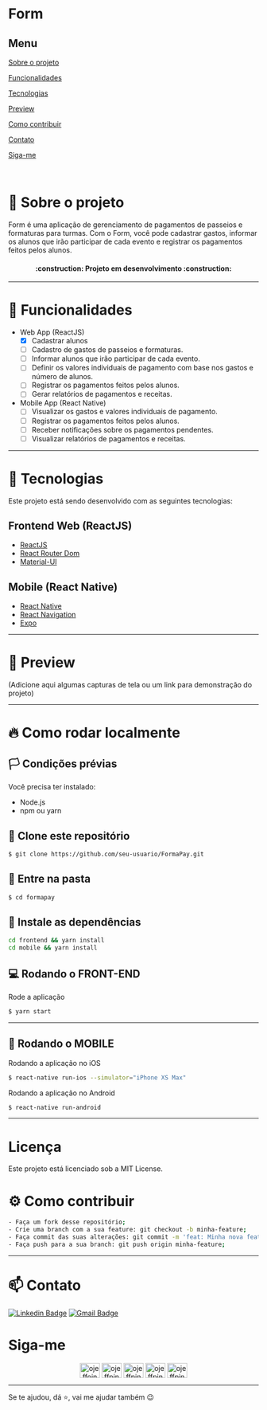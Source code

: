 # Form

## Menu

[Sobre o projeto](#book-sobre-o-projeto)

[Funcionalidades](#pencil-funcionalidades)

[Tecnologias](#rocket-tecnologias)

[Preview](#eyes-preview)

[Como contribuir](#gear-como-contribuir)

[Contato](#mailbox-contato)

[Siga-me](#siga-me)

<br>

# :book: Sobre o projeto
Form é uma aplicação de gerenciamento de pagamentos de passeios e formaturas para turmas. Com o Form, você pode cadastrar gastos, informar os alunos que irão participar de cada evento e registrar os pagamentos feitos pelos alunos.

<h4 align="center">:construction: Projeto em desenvolvimento :construction:</h4>

---

# :pencil: Funcionalidades
- Web App (ReactJS)
    - [x] Cadastrar alunos 
    - [ ] Cadastro de gastos de passeios e formaturas.
    - [ ] Informar alunos que irão participar de cada evento.
    - [ ] Definir os valores individuais de pagamento com base nos gastos e número de alunos.
    - [ ] Registrar os pagamentos feitos pelos alunos.
    - [ ] Gerar relatórios de pagamentos e receitas.

- Mobile App (React Native)
    - [ ] Visualizar os gastos e valores individuais de pagamento.
    - [ ] Registrar os pagamentos feitos pelos alunos.
    - [ ] Receber notificações sobre os pagamentos pendentes.
    - [ ] Visualizar relatórios de pagamentos e receitas.

---

# :rocket: Tecnologias
Este projeto está sendo desenvolvido com as seguintes tecnologias:

## Frontend Web (ReactJS)
- [ReactJS](https://reactjs.org)
- [React Router Dom](https://reactrouter.com)
- [Material-UI](https://material-ui.com)

## Mobile (React Native)
- [React Native](https://reactnative.dev)
- [React Navigation](https://reactnavigation.org)
- [Expo](https://expo.dev)
---

# :eyes: Preview

(Adicione aqui algumas capturas de tela ou um link para demonstração do projeto)

---

# :fire: Como rodar localmente
## :white_flag: Condições prévias
Você precisa ter instalado:
- Node.js
- npm ou yarn

## 💾 Clone este repositório
```bash
$ git clone https://github.com/seu-usuario/FormaPay.git
```
## 📁 Entre na pasta
```bash
$ cd formapay
```
## 🔧 Instale as dependências
```bash
cd frontend && yarn install
cd mobile && yarn install
```
## :computer: Rodando o FRONT-END
Rode a aplicação
```bash
$ yarn start
```
---

## :iphone: Rodando o MOBILE
Rodando a aplicação no iOS
```bash
$ react-native run-ios --simulator="iPhone XS Max"
```
Rodando a aplicação no Android
```bash
$ react-native run-android
```
---

# Licença
Este projeto está licenciado sob a MIT License.

# :gear: Como contribuir
```bash
- Faça um fork desse repositório;
- Crie uma branch com a sua feature: git checkout -b minha-feature;
- Faça commit das suas alterações: git commit -m 'feat: Minha nova feature';
- Faça push para a sua branch: git push origin minha-feature;
```

---

# :mailbox: Contato	
[![Linkedin Badge](https://img.shields.io/badge/-JefersonPinheiro-blue?style=flat-square&logo=Linkedin&logoColor=white&link=https://https://www.linkedin.com/in/jeferson-pinheiro/)](https://www.linkedin.com/in/jeferson-pinheiro/)
[![Gmail Badge](https://img.shields.io/badge/-jefersonpinheirodesouza@gmail.com-c14438?style=flat-square&logo=Gmail&logoColor=white&link=mailto:jefersonpinheirodesouza@gmail.com)](mailto:jefersonpinheirodesouza@gmail.com)

# Siga-me 
<p align="center">
<a href="https://dev.to/ojeffoinheiro" target="blank"><img align="center" src="https://cdn.jsdelivr.net/npm/simple-icons@3.0.1/icons/dev-dot-to.svg" alt="ojeffoinheiro" height="30" width="40" /></a>
<a href="https://codepen.io/ojeffoinheiro" target="blank"><img align="center" src="https://cdn.jsdelivr.net/npm/simple-icons@3.0.1/icons/codepen.svg" alt="ojeffpinheiro" height="30" width="40" /></a>
<a href="https://linkedin.com/in/jeferson-pinheiro" target="blank"><img align="center" src="https://cdn.jsdelivr.net/npm/simple-icons@3.0.1/icons/linkedin.svg" alt="ojeffpinheiro" height="30" width="40" /></a>
<a href="https://stackoverflow.com/ojeffpinheiro" target="blank"><img align="center" src="https://cdn.jsdelivr.net/npm/simple-icons@3.0.1/icons/stackoverflow.svg" alt="ojeffpinheiro" height="30" width="40" /></a>
<a href="https://codesandbox.io/u/ojeffoinheiro" target="blank"><img align="center" src="https://cdn.jsdelivr.net/npm/simple-icons@3.0.1/icons/codesandbox.svg" alt="ojeffpinheiro" height="30" width="40" /></a>
</p>

---
Se te ajudou, dá ⭐, vai me ajudar também 😉